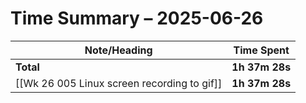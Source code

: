 # Time Summary – 2025-06-26

| Note/Heading | Time Spent |
|--------------|------------|
| **Total** | **1h 37m 28s** |
| [[Wk 26 005 Linux screen recording to gif]] | **1h 37m 28s** |

